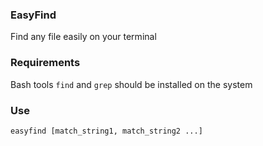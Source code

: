 ### EasyFind
Find any file easily on your terminal

### Requirements
Bash tools `find` and `grep` should be installed on the system

### Use
`easyfind [match_string1, match_string2 ...]`
